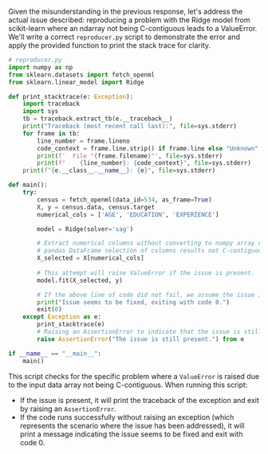 Given the misunderstanding in the previous response, let's address the actual issue described: reproducing a problem with the Ridge model from scikit-learn where an ndarray not being C-contiguous leads to a ValueError. We'll write a correct `reproducer.py` script to demonstrate the error and apply the provided function to print the stack trace for clarity.

```python
# reproducer.py
import numpy as np
from sklearn.datasets import fetch_openml
from sklearn.linear_model import Ridge

def print_stacktrace(e: Exception):
    import traceback
    import sys
    tb = traceback.extract_tb(e.__traceback__)
    print("Traceback (most recent call last):", file=sys.stderr)
    for frame in tb:
        line_number = frame.lineno
        code_context = frame.line.strip() if frame.line else "Unknown"
        print(f'  File "{frame.filename}"', file=sys.stderr)
        print(f"    {line_number}: {code_context}", file=sys.stderr)
    print(f"{e.__class__.__name__}: {e}", file=sys.stderr)

def main():
    try:
        census = fetch_openml(data_id=534, as_frame=True)
        X, y = census.data, census.target
        numerical_cols = ['AGE', 'EDUCATION', 'EXPERIENCE']

        model = Ridge(solver='sag')

        # Extract numerical columns without converting to numpy array explicitly.
        # pandas DataFrame selection of columns results not C-contiguous array by default.
        X_selected = X[numerical_cols]
        
        # This attempt will raise ValueError if the issue is present.
        model.fit(X_selected, y)

        # If the above line of code did not fail, we assume the issue is fixed.
        print("Issue seems to be fixed, exiting with code 0.")
        exit(0)
    except Exception as e:
        print_stacktrace(e)
        # Raising an AssertionError to indicate that the issue is still present
        raise AssertionError("The issue is still present.") from e

if __name__ == "__main__":
    main()
```

This script checks for the specific problem where a `ValueError` is raised due to the input data array not being C-contiguous. When running this script:

- If the issue is present, it will print the traceback of the exception and exit by raising an `AssertionError`.
- If the code runs successfully without raising an exception (which represents the scenario where the issue has been addressed), it will print a message indicating the issue seems to be fixed and exit with code 0.
